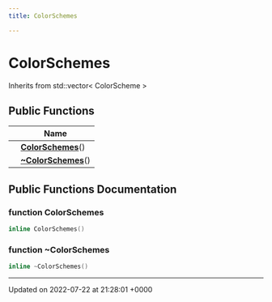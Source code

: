 ```yaml
---
title: ColorSchemes

---
```


# ColorSchemes





Inherits from std::vector< ColorScheme >

## Public Functions

|                | Name           |
| -------------- | -------------- |
| | **[ColorSchemes](../Classes/classColorSchemes.md#function-colorschemes)**() |
| | **[~ColorSchemes](../Classes/classColorSchemes.md#function-~colorschemes)**() |

## Public Functions Documentation

### function ColorSchemes

```cpp
inline ColorSchemes()
```


### function ~ColorSchemes

```cpp
inline ~ColorSchemes()
```


-------------------------------

Updated on 2022-07-22 at 21:28:01 +0000